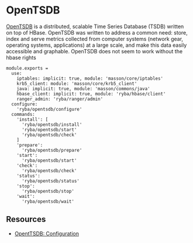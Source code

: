 
# OpenTSDB

[OpenTSDB][website] is a distributed, scalable Time Series Database (TSDB) written on
top of HBase.  OpenTSDB was written to address a common need: store, index
and serve metrics collected from computer systems (network gear, operating
systems, applications) at a large scale, and make this data easily accessible
and graphable.
OpenTSDB does not seem to work without the hbase rights

    module.exports =
      use:
        iptables: implicit: true, module: 'masson/core/iptables'
        krb5_client: module: 'masson/core/krb5_client'
        java: implicit: true, module: 'masson/commons/java'
        hbase_client: implicit: true, module: 'ryba/hbase/client'
        ranger_admin: 'ryba/ranger/admin'
      configure:
        'ryba/opentsdb/configure'
      commands:
        'install': [
          'ryba/opentsdb/install'
          'ryba/opentsdb/start'
          'ryba/opentsdb/check'
        ]
        'prepare':
          'ryba/opentsdb/prepare'
        'start':
          'ryba/opentsdb/start'
        'check':
          'ryba/opentsdb/check'
        'status':
          'ryba/opentsdb/status'
        'stop':
          'ryba/opentsdb/stop'
        'wait':
          'ryba/opentsdb/wait'

## Resources

*   [OpentTSDB: Configuration](http://opentsdb.net/docs/build/html/user_guide/configuration.html)

[website]: http://opentsdb.net/
